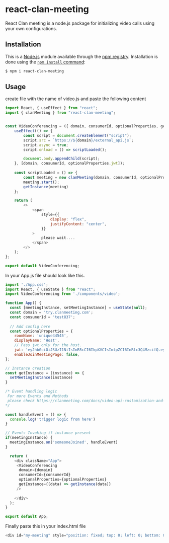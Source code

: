 # react-clan-meeting

React Clan meeting is a node.js package for initializing video calls using your own configurations.

## Installation

This is a [Node.js](https://nodejs.org/en/) module available through the
[npm registry](https://www.npmjs.com/). Installation is done using the
[`npm install` command](https://docs.npmjs.com/getting-started/installing-npm-packages-locally):

```sh
$ npm i react-clan-meeting
```
## Usage
create file with the name of video.js and paste the following content
```javascript
import React, { useEffect } from "react";
import { clanMeeting } from "react-clan-meeting";


const VideoConferencing = ({ domain, consumerId, optionalProperties, getInstance }) => {
    useEffect(() => {
        const script = document.createElement("script");
        script.src = `https://${domain}/external_api.js`;
        script.async = true;
        script.onload = () => scriptLoaded();

        document.body.appendChild(script);
    }, [domain, consumerId, optionalProperties.jwt]);
   
    const scriptLoaded = () => {
        const meeting = new clanMeeting(domain, consumerId, optionalProperties);
        meeting.start();
        getInstance(meeting)
    };

    return (
        <>
            <span
                style={{
                    display: "flex",
                    justifyContent: "center",
                }}
            >
                please wait....
            </span>
        </>
    );
};

export default VideoConferencing;


```
In your App.js file should look like this.

```javascript
import './App.css';
import React, { useState } from "react";
import VideoConferencing from './components/video';

function App() {
  const [meetingInstance, setMeetingInstance] = useState(null);
  const domain = 'try.clanmeeting.com';
  const consumerId = 'test837';
  
  // Add config here
  const optionalProperties = {
    roomName: 'unique44545',
    displayName: 'Host',
    // Pass jwt only for the host.
    jwt: 'eyJhbGciOiJSUzI1NiIsInR5cCI6IkpXVCIsImtpZCI6InRlc3Q4MzcifQ.eyJzdWIiOiJ0ZXN0ODM3IiwiYXVkIjoiY2xhbm1lZXRpbmciLCJpc3MiOiJwcm9kdWN0aW9uIiwicm9vbSI6IioiLCJleHAiOjE2NTUzOTg4MDEsIm5iZiI6MTY1NTIyNjAwMSwiY29udGV4dCI6e30sImlhdCI6MTY1NTIyNjAwMX0.jmy0l-L4q6oqoDuLX5K8m-PKVnG8RAvLbtzUwSvw1JuzJoX8ExV9RGuMVnfpGN4NEjZaRCk20i-B9qx1Lt8WJJxgjNpR4AlfCOCbSagAesGbkwRBg3x4Orh0UTUu4jycTY5V0EKFhSnJAPR5VrkfJaMqUGKNJoroLdm6uR9b-we140uNo8rJbk39Bqmn4kD0AppVsM6SMKxB-l_P14TXq8C3qfHat4PPxwlz-7c-FufwbpKcyOSQ_Ah_YcPKQc2TWGYnMxjncjErrUS8HmLwAMHUdVkZcZ6vdx1n_AaAQJVUnA1KXXWthGJVm7UK37_m234kzllJpEREoTHm58Ss4xiDi__8D7xuF9ZJS6oiXI0jzOSgQhEyuMjhNE6u56sdrVfv7QxX1ct3RtIBr87u3e3jEXkhyxU0dz9r12GVVXY8mpCMPTSwvk7O2fTJFLEn14C-E_fd1btSMGUBAwNpSrooeAjZnkrm2NnwOYIdS0p0nPrAN2R-R12_7l48hTFz0shYdbTq_fJQFFmUW8Et-sXe2Fb9H9O2JWbpLevXnkapCUfQrjmkyDn7xxEY3dJWTj9_wpU7orCqaljbfwqfIDIVvejPrghaeyFBDysJadB4IlFJa8NDIq2gJ-xjudE6Dmo0sZ2C2fzaH6Z3xepxeRyIwrGtdIYEsjCJvldCYnM',
    enableJoinMeetingPage: false,
};

// Instance creation
const getInstance = (instance) => {
  setMeetingInstance(instance)
}

/* Event handling logic
 For more Events and Methods
 please check https://clanmeeting.com/docs/video-api-customization-and-controls/
*/

const handleEvent = () => {
  console.log('trigger logic from here')
}

// Events Invoking if instance present
if(meetingInstance) {
  meetingInstance.on('someoneJoined', handleEvent)
}

  return (
    <div className="App">
     <VideoConferencing 
      domain={domain}
      consumerId={consumerId}
      optionalProperties={optionalProperties}
      getInstance={(data) => getInstance(data)}
     />
    
    </div>
  );
}

export default App;


```

Finally paste this in your index.html file
``` javascript
<div id="my-meeting" style="position: fixed; top: 0; left: 0; bottom: 0; right: 0; width: 100%; height: 100%; border: none; margin: 0; padding: 0; overflow: hidden; z-index: 99;"></div>
```

